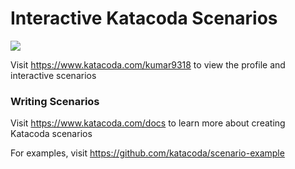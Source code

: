 # Interactive Katacoda Scenarios

[![](http://shields.katacoda.com/katacoda/kumar9318/count.svg)](https://www.katacoda.com/kumar9318 "Get your profile on Katacoda.com")

Visit https://www.katacoda.com/kumar9318 to view the profile and interactive scenarios

### Writing Scenarios
Visit https://www.katacoda.com/docs to learn more about creating Katacoda scenarios

For examples, visit https://github.com/katacoda/scenario-example
